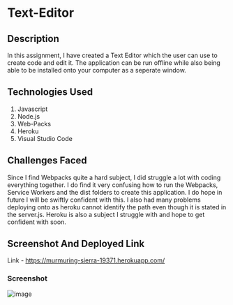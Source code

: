 # Text-Editor

## Description
In this assignment, I have created a Text Editor which the user can use to create code and edit it. The application can be run offline while also being able to be installed onto your computer as a seperate window.

## Technologies Used

1. Javascript
2. Node.js
3. Web-Packs
4. Heroku
5. Visual Studio Code

## Challenges Faced
Since I find Webpacks quite a hard subject, I did struggle a lot with coding everything together. I do find it very confusing how to run the Webpacks, Service Workers and the dist folders to create this application. I do hope in future I will be swiftly confident with this. I also had many problems deploying onto as heroku cannot identify the path even though it is stated in the server.js. Heroku is also a subject I struggle with and hope to get confident with soon.

## Screenshot And Deployed Link

Link - https://murmuring-sierra-19371.herokuapp.com/

### Screenshot
![image](https://user-images.githubusercontent.com/44465378/168447468-328b07fe-df40-48e3-b3f0-a9efcd9e5526.png)

